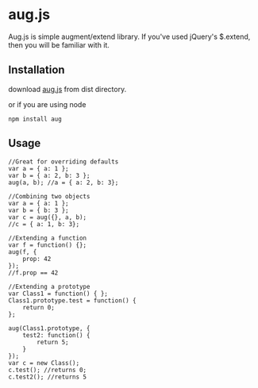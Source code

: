 # aug.js
Aug.js is simple augment/extend library.  If you've used jQuery's $.extend, then you will be familiar with it.

## Installation

download [aug.js](https://github.com/jgallen23/aug/raw/master/dist/aug.js) from dist directory. 

or if you are using node

	npm install aug

## Usage

	//Great for overriding defaults
	var a = { a: 1 };
	var b = { a: 2, b: 3 };
	aug(a, b); //a = { a: 2, b: 3};

	//Combining two objects
	var a = { a: 1 };
	var b = { b: 3 };
	var c = aug({}, a, b); 
	//c = { a: 1, b: 3};

	//Extending a function
	var f = function() {};
	aug(f, {
		prop: 42
	});
	//f.prop == 42

	//Extending a prototype
	var Class1 = function() { };
	Class1.prototype.test = function() {
		return 0;
	};

	aug(Class1.prototype, {
		test2: function() {
			return 5;
		}
	});
	var c = new Class();
	c.test(); //returns 0;
	c.test2(); //returns 5


